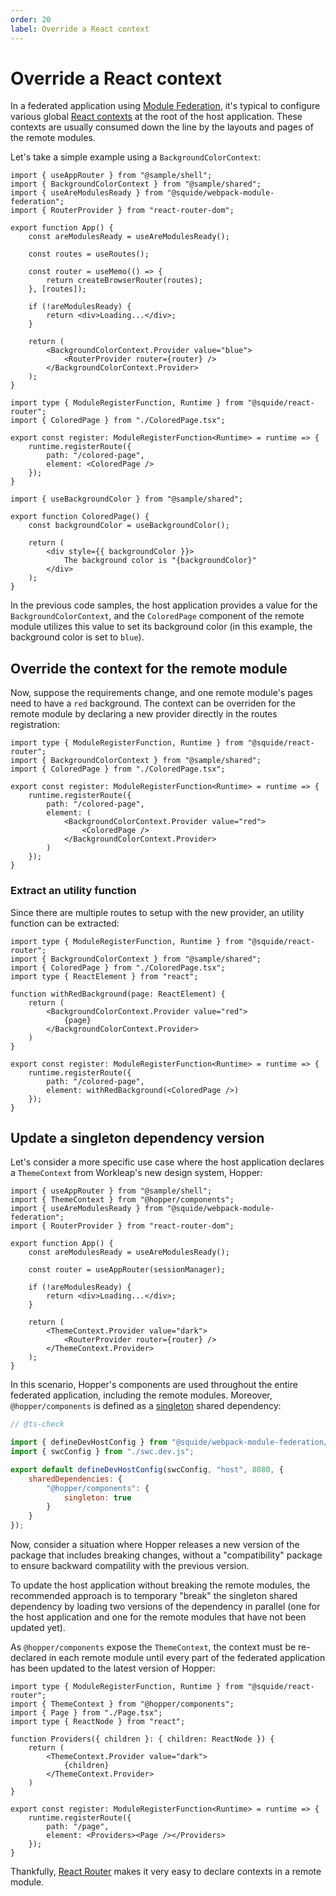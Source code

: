 ```yaml
---
order: 20
label: Override a React context
---
```


# Override a React context

In a federated application using [Module Federation](https://webpack.js.org/concepts/module-federation/), it's typical to configure various global [React contexts](https://legacy.reactjs.org/docs/context.html) at the root of the host application. These contexts are usually consumed down the line by the layouts and pages of the remote modules.

Let's take a simple example using a `BackgroundColorContext`:

```tsx !#19-23 host/src/App.tsx
import { useAppRouter } from "@sample/shell";
import { BackgroundColorContext } from "@sample/shared";
import { useAreModulesReady } from "@squide/webpack-module-federation";
import { RouterProvider } from "react-router-dom";

export function App() {
    const areModulesReady = useAreModulesReady();

    const routes = useRoutes();

    const router = useMemo(() => {
        return createBrowserRouter(routes);
    }, [routes]);

    if (!areModulesReady) {
        return <div>Loading...</div>;
    }

    return (
        <BackgroundColorContext.Provider value="blue">
            <RouterProvider router={router} />
        </BackgroundColorContext.Provider>
    );
}
```

```tsx !#7 remote-module/src/register.tsx
import type { ModuleRegisterFunction, Runtime } from "@squide/react-router";
import { ColoredPage } from "./ColoredPage.tsx";

export const register: ModuleRegisterFunction<Runtime> = runtime => {
    runtime.registerRoute({
        path: "/colored-page",
        element: <ColoredPage />
    });
}
```

```tsx !#4 remote-module/src/ColoredPage.tsx
import { useBackgroundColor } from "@sample/shared";

export function ColoredPage() {
    const backgroundColor = useBackgroundColor();

    return (
        <div style={{ backgroundColor }}>
            The background color is "{backgroundColor}"
        </div>
    );
}
```

In the previous code samples, the host application provides a value for the `BackgroundColorContext`, and the `ColoredPage` component of the remote module utilizes this value to set its background color (in this example, the background color is set to `blue`).

## Override the context for the remote module

Now, suppose the requirements change, and one remote module's pages need to have a `red` background. The context can be overriden for the remote module by declaring a new provider directly in the routes registration:

```tsx !#9-11 remote-module/src/register.tsx
import type { ModuleRegisterFunction, Runtime } from "@squide/react-router";
import { BackgroundColorContext } from "@sample/shared";
import { ColoredPage } from "./ColoredPage.tsx";

export const register: ModuleRegisterFunction<Runtime> = runtime => {
    runtime.registerRoute({
        path: "/colored-page",
        element: (
            <BackgroundColorContext.Provider value="red">
                <ColoredPage />
            </BackgroundColorContext.Provider>
        )
    });
}
```

### Extract an utility function

Since there are multiple routes to setup with the new provider, an utility function can be extracted:

```tsx !#6-12,17 remote-module/src/register.tsx
import type { ModuleRegisterFunction, Runtime } from "@squide/react-router";
import { BackgroundColorContext } from "@sample/shared";
import { ColoredPage } from "./ColoredPage.tsx";
import type { ReactElement } from "react";

function withRedBackground(page: ReactElement) {
    return (
        <BackgroundColorContext.Provider value="red">
            {page}
        </BackgroundColorContext.Provider>
    )
}

export const register: ModuleRegisterFunction<Runtime> = runtime => {
    runtime.registerRoute({
        path: "/colored-page",
        element: withRedBackground(<ColoredPage />)
    });
}
```

## Update a singleton dependency version

Let's consider a more specific use case where the host application declares a `ThemeContext` from Workleap's new design system, Hopper:

```tsx !#15-19 host/src/App.tsx
import { useAppRouter } from "@sample/shell";
import { ThemeContext } from "@hopper/components";
import { useAreModulesReady } from "@squide/webpack-module-federation";
import { RouterProvider } from "react-router-dom";

export function App() {
    const areModulesReady = useAreModulesReady();

    const router = useAppRouter(sessionManager);

    if (!areModulesReady) {
        return <div>Loading...</div>;
    }

    return (
        <ThemeContext.Provider value="dark">
            <RouterProvider router={router} />
        </ThemeContext.Provider>
    );
}
```

In this scenario, Hopper's components are used throughout the entire federated application, including the remote modules. Moreover, `@hopper/components` is defined as a [singleton](https://webpack.js.org/plugins/module-federation-plugin/#singleton) shared dependency:

```js !#8-10 host/webpack.dev.js
// @ts-check

import { defineDevHostConfig } from "@squide/webpack-module-federation/defineConfig.js";
import { swcConfig } from "./swc.dev.js";

export default defineDevHostConfig(swcConfig, "host", 8080, {
    sharedDependencies: {
        "@hopper/components": {
            singleton: true
        }
    }
});
```

Now, consider a situation where Hopper releases a new version of the package that includes breaking changes, without a "compatibility" package to ensure backward compatility with the previous version.

To update the host application without breaking the remote modules, the recommended approach is to temporary "break" the singleton shared dependency by loading two versions of the dependency in parallel (one for the host application and one for the remote modules that have not been updated yet).

As `@hopper/components` expose the `ThemeContext`, the context must be re-declared in each remote module until every part of the federated application has been updated to the latest version of Hopper:

```tsx !#6-12,17 remote-module/src/register.tsx
import type { ModuleRegisterFunction, Runtime } from "@squide/react-router";
import { ThemeContext } from "@hopper/components";
import { Page } from "./Page.tsx";
import type { ReactNode } from "react";

function Providers({ children }: { children: ReactNode }) {
    return (
        <ThemeContext.Provider value="dark">
            {children}
        </ThemeContext.Provider>
    )
}

export const register: ModuleRegisterFunction<Runtime> = runtime => {
    runtime.registerRoute({
        path: "/page",
        element: <Providers><Page /></Providers>
    });
}
```

Thankfully, [React Router](https://reactrouter.com/en/main) makes it very easy to declare contexts in a remote module.
